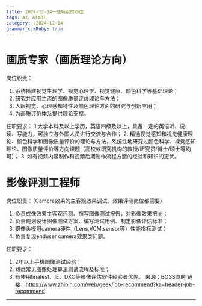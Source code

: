 ```yaml
---
title: 2024-12-14一些特别的职位
tags: AI，AIART
category: /2024-12-14
grammar_cjkRuby: true
---
```



# 画质专家（画质理论方向）

岗位职责：
1. 系统搭建视觉生理学、视觉心理学、视觉健康、颜色科学等基础理论；
2. 研究并应用主流的图像质量评价理论与方法；
3. 人眼视觉、心理感知特性及颜色理论方面的研究与创新应用；
4. 为画质评价体系提供理论支撑。

任职要求：
1 大学本科及以上学历，英语四级及以上，具备一定的英语听、说、读、写能力，可独立与外国人员进行交流与合作；
2. 精通视觉感知和视觉健康理论、颜色科学和图像质量评价的理论与方法，系统性地研究过颜色科学、视觉感知理论、图像质量评价等方向课题（高校或研究机构的教授/研究员/博士/硕士等均可）；
3.  如有视频内容制作和视频后期制作流程方面的经验和知识的更优。
# 影像评测工程师
岗位职责：（Camera效果的主客观效果调试、效果评测岗位都需要）
1. 负责成像效果主客观评测、撰写图像测试报告，对影像效果把关；
2. 负责规划设计图像测试方案、编写测试用例、制定影像评估标准；
3. 摄像头模组camera硬件（Lens,VCM,sensor等）性能指标测试；
4. 负责复现enduser camera效果类问题。

任职要求：
1. 2年以上手机图像测试经验；
2. 熟悉常见图像处理算法测试流程及标准；
3. 有使用Imatest、IE、DXO等影像评估软件经验者优先。
来源：BOSS直聘
链接：https://www.zhipin.com/web/geek/job-recommend?ka=header-job-recommend

----------

